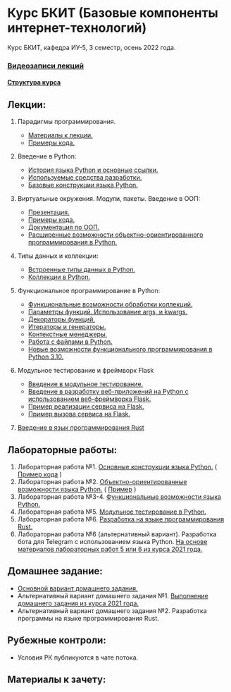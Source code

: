 # Курс БКИТ (Базовые компоненты интернет-технологий)
Курс БКИТ, кафедра ИУ-5, 3 семестр, осень 2022 года.

### [Видеозаписи лекций](https://youtube.com/playlist?list=PL9vFTJYocFHo6GNjzFXlIpsMhDsfr8qQ-)

#### [Структура курса](https://github.com/ugapanyuk/BKIT_2022/blob/master/pdf/bkit_intro.pdf)

## Лекции:

1. Парадигмы программирования.
    * [Материалы к лекции.](https://github.com/ugapanyuk/BKIT_2022/blob/master/pdf/lect_1.pdf)
    * [Примеры кода.](/code/lect_1_projects)

1. Введение в Python:
    * [История языка Python и основные ссылки.](https://github.com/ugapanyuk/BKIT_2022/wiki/python_intro)
    * [Используемые средства разработки.](https://github.com/ugapanyuk/BKIT_2022/wiki/IDE)
    * [Базовые конструкции языка Python.](https://nbviewer.jupyter.org/github/ugapanyuk/BKIT_2022/blob/main/notebooks/lect_1/python_lect_1.ipynb)

1. Виртуальные окружения. Модули, пакеты. Введение в ООП:
    * [Презентация.](https://github.com/ugapanyuk/BKIT_2022/blob/master/pdf/modules.pdf)
    * [Примеры кода.](/code/lect2_code)
    * [Документация по ООП.](https://docs.python.org/3/tutorial/classes.html)
    * [Расширенные возможности объектно-ориентированного программирования в Python.](https://nbviewer.jupyter.org/github/ugapanyuk/BKIT_2022/blob/main/notebooks/oop/oop_adv.ipynb)

1. Типы данных и коллекции:
    * [Встроенные типы данных в Python.](https://nbviewer.jupyter.org/github/ugapanyuk/BKIT_2022/blob/main/notebooks/types_collections/built_in_types.ipynb)
    * [Коллекции в Python.](https://nbviewer.jupyter.org/github/ugapanyuk/BKIT_2022/blob/main/notebooks/types_collections/collections.ipynb)

1. Функциональное программирование в Python:
    * [Функциональные возможности обработки коллекций.](https://nbviewer.jupyter.org/github/ugapanyuk/BKIT_2022/blob/main/notebooks/fp/fp_collections.ipynb)
    * [Параметры функций. Использование args, и kwargs.](https://nbviewer.jupyter.org/github/ugapanyuk/BKIT_2022/blob/main/notebooks/fp/args_kwargs.ipynb)
    * [Декораторы функций.](https://nbviewer.jupyter.org/github/ugapanyuk/BKIT_2022/blob/main/notebooks/fp/decorators.ipynb)
    * [Итераторы и генераторы.](https://nbviewer.jupyter.org/github/ugapanyuk/BKIT_2022/blob/main/notebooks/fp/iterators_generators.ipynb)
    * [Контекстные менеджеры.](https://nbviewer.jupyter.org/github/ugapanyuk/BKIT_2022/blob/main/notebooks/fp/context_managers.ipynb)
    * [Работа с файлами в Python.](https://nbviewer.jupyter.org/github/ugapanyuk/BKIT_2022/blob/main/notebooks/fp/files/files.ipynb)
    * [Новые возможности функционального программирования в Python 3.10.](https://docs.python.org/3.10/whatsnew/3.10.html)

1. Модульное тестирование и фреймворк Flask
    * [Введение в модульное тестирование.](https://github.com/ugapanyuk/BKIT_2022/blob/master/pdf/bkit_test.pdf)
    * [Введение в разработку веб-приложений на Python с использованием веб-фреймворка Flask.](https://github.com/ugapanyuk/BKIT_2022/blob/master/pdf/bkit_flask.pdf)
    * [Пример реализации сервиса на Flask.](/code/nums)
    * [Пример вызова сервиса на Flask.](https://nbviewer.jupyter.org/github/ugapanyuk/BKIT_2022/blob/main/notebooks/nums/run_num_service.ipynb)

 
1. [Введение в язык программирования Rust](https://github.com/ugapanyuk/BKIT_2022/blob/master/pdf/bkit_rust.pdf)


## Лабораторные работы:
1. Лабораторная работа №1. [Основные конструкции языка Python.](https://github.com/ugapanyuk/BKIT_2022/wiki/lab_python_intro) ( [Пример кода](/code/lab1_code) )
1. Лабораторная работа №2. [Объектно-ориентированные возможности языка Python.](https://github.com/ugapanyuk/BKIT_2022/wiki/lab_python_oop) ( [Пример](/code/lab2_code) )
1. Лабораторная работа №3-4. [Функциональные возможности языка Python.](https://github.com/ugapanyuk/BKIT_2022/wiki/lab_python_fp)
1. Лабораторная работа №5. [Модульное тестирование в Python.](https://github.com/ugapanyuk/BKIT_2022/wiki/lab_python_test) 
1. Лабораторная работа №6. [Разработка на языке программирования Rust.](https://github.com/ugapanyuk/BKIT_2022/wiki/lab_rust)
1. Лабораторная работа №6 (альтернативный вариант). Разработка бота для Telegram с использованием языка Python. [На основе материалов лабораторных работ 5 или 6 из курса 2021 года.](https://github.com/ugapanyuk/BKIT_2021)



## Домашнее задание:

* [Основной вариант домашнего задания.](https://github.com/ugapanyuk/BKIT_2022/wiki/DZ)
* Альтернативный вариант домашнего задания №1. [Выполнение домашнего задания из курса 2021 года.](https://github.com/ugapanyuk/BKIT_2021)
* Альтернативный вариант домашнего задания №2. Разработка программы на языке программирования Rust.

## Рубежные контроли:
* Условия РК публикуются в чате потока.

## Материалы к зачету:

